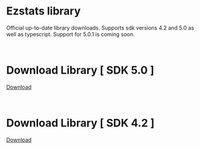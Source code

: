 # Ezstats library
Official up-to-date library downloads. Supports sdk versions 4.2 and 5.0 as well as typescript. Support for 5.0.1 is coming soon. 

<br>

# Download Library  [ SDK 5.0 ]
[Download](https://raw.githubusercontent.com/Ezstats/Ezstats-library/main/5.0-installer.bat?raw=true)

<br>

# Download Library  [ SDK 4.2 ]
[Download](https://raw.githubusercontent.com/Ezstats/Ezstats-library/main/4.2-installer.bat?raw=true)
                        
